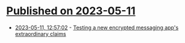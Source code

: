 # [Published on 2023-05-11](index.md)

* [2023-05-11, 12:57:02](https://lobste.rs/s/iq5viq/testing_new_encrypted_messaging_app_s) - [Testing a new encrypted messaging app's extraordinary claims](https://crnkovic.dev/testing-converso/)
